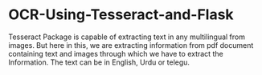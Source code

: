 # OCR-Using-Tesseract-and-Flask
Tesseract Package is capable of extracting text in any multilingual from images. But here in this, we are extracting information from pdf document containing text and images through which we have to extract the Information. The text can be in English, Urdu or telegu.  

